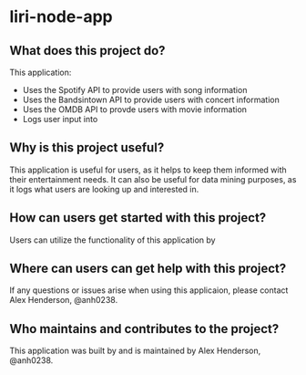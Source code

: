 # liri-node-app

## What does this project do?
This application:
  * Uses the Spotify API to provide users with song information
  * Uses the Bandsintown API to provide users with concert information
  * Uses the OMDB API to provde users with movie information
  * Logs user input into 

## Why is this project useful?
This application is useful for users, as it helps to keep them informed with their entertainment needs. It can also be useful for data mining purposes, as it logs what users are looking up and interested in. 

## How can users get started with this project?
Users can utilize the functionality of this application by

## Where can users can get help with this project?
If any questions or issues arise when using this applicaion, please contact Alex Henderson, @anh0238.

## Who maintains and contributes to the project?
This application was built by and is maintained by Alex Henderson, @anh0238.
